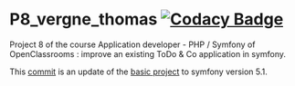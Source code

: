 # P8_vergne_thomas [![Codacy Badge](https://app.codacy.com/project/badge/Grade/fe06eb2798b348acb06cc4e28ddc9a09)](https://www.codacy.com/gh/Engrev/P8_vergne_thomas/dashboard?utm_source=github.com&amp;utm_medium=referral&amp;utm_content=Engrev/P8_vergne_thomas&amp;utm_campaign=Badge_Grade)

Project 8 of the course Application developer - PHP / Symfony of OpenClassrooms : improve an existing ToDo & Co application in symfony.

This [commit](https://github.com/Engrev/P8_vergne_thomas/commit/bf7addc7ac92e36212c33974aa4456aa53dcbffb) is an update of the [basic project](https://github.com/saro0h/projet8-TodoList) to symfony version 5.1.